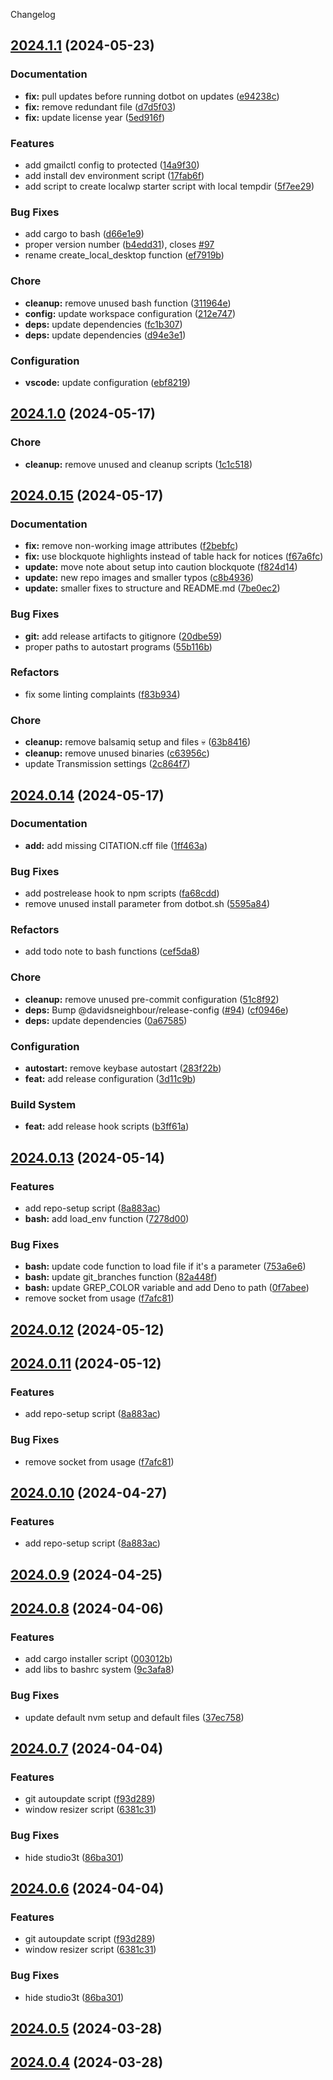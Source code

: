 Changelog
## [2024.1.1](/github.com/davidsneighbour/dotfiles/compare/v2024.1.0...v2024.1.1) (2024-05-23)


### Documentation

* **fix:** pull updates before running dotbot on updates ([e94238c](/github.com/davidsneighbour/dotfiles/commit/e94238c38abacdc1c265a516cf735cb8e4b522cd))
* **fix:** remove redundant file ([d7d5f03](/github.com/davidsneighbour/dotfiles/commit/d7d5f039995783ab35084549f48e16bf4ac83970))
* **fix:** update license year ([5ed916f](/github.com/davidsneighbour/dotfiles/commit/5ed916fc4af9e77e380b6720bec58b76ec5c533d))


### Features

* add gmailctl config to protected ([14a9f30](/github.com/davidsneighbour/dotfiles/commit/14a9f30266978f5fc0dc55f61c5488b09e43e90f))
* add install dev environment script ([17fab6f](/github.com/davidsneighbour/dotfiles/commit/17fab6f5012084c3ab388ceafece36bce6ef8f16))
* add script to create localwp starter script with local tempdir ([5f7ee29](/github.com/davidsneighbour/dotfiles/commit/5f7ee294d3f9a2b6658a393d88a39bb915ee82c6))


### Bug Fixes

* add cargo to bash ([d66e1e9](/github.com/davidsneighbour/dotfiles/commit/d66e1e95075e1cadefaf8e8cde798ddc09d256f2))
* proper version number ([b4edd31](/github.com/davidsneighbour/dotfiles/commit/b4edd316e1ca61fffabc02055ea4daaab43ee041)), closes [#97](/github.com/davidsneighbour/dotfiles/issues/97)
* rename create_local_desktop function ([ef7919b](/github.com/davidsneighbour/dotfiles/commit/ef7919be51a59a03bc1ef013fa08bea1f488a125))


### Chore

* **cleanup:** remove unused bash function ([311964e](/github.com/davidsneighbour/dotfiles/commit/311964eff1d2e876e4e2001728aed5d3f4cf3244))
* **config:** update workspace configuration ([212e747](/github.com/davidsneighbour/dotfiles/commit/212e74788c0cb03ed02aa52b0426fd13343dcf70))
* **deps:** update dependencies ([fc1b307](/github.com/davidsneighbour/dotfiles/commit/fc1b307d6ddd3fcc1d88eaa94a4a068c24d7ded1))
* **deps:** update dependencies ([d94e3e1](/github.com/davidsneighbour/dotfiles/commit/d94e3e1699590d3d39947c242116ca43af0e1c18))


### Configuration

* **vscode:** update configuration ([ebf8219](/github.com/davidsneighbour/dotfiles/commit/ebf8219b026ea56d5023df58b6526e4004afea52))

## [2024.1.0](/github.com/davidsneighbour/dotfiles/compare/v2024.0.15...v2024.1.0) (2024-05-17)


### Chore

* **cleanup:** remove unused and cleanup scripts ([1c1c518](/github.com/davidsneighbour/dotfiles/commit/1c1c518597d52f6224519a51d3e43254cf0997bd))

## [2024.0.15](/github.com/davidsneighbour/dotfiles/compare/v2024.0.14...v2024.0.15) (2024-05-17)


### Documentation

* **fix:** remove non-working image attributes ([f2bebfc](/github.com/davidsneighbour/dotfiles/commit/f2bebfcea8647fd002bedeecdfcf88d9fb42d2c3))
* **fix:** use blockquote highlights instead of table hack for notices ([f67a6fc](/github.com/davidsneighbour/dotfiles/commit/f67a6fcc7bb1007e00a4254d0eb44864cf8697b3))
* **update:** move note about setup into caution blockquote ([f824d14](/github.com/davidsneighbour/dotfiles/commit/f824d14c9eb1ffad258d794e616dbf01bcc2bdf9))
* **update:** new repo images and smaller typos ([c8b4936](/github.com/davidsneighbour/dotfiles/commit/c8b493689cdbcc3f9632c2876addf5523e5f452e))
* **update:** smaller fixes to structure and README.md ([7be0ec2](/github.com/davidsneighbour/dotfiles/commit/7be0ec2e88898b943e63e5b3734eb9353881b81c))


### Bug Fixes

* **git:** add release artifacts to gitignore ([20dbe59](/github.com/davidsneighbour/dotfiles/commit/20dbe598ad7c9d188c7d679ddb70f830e828da24))
* proper paths to autostart programs ([55b116b](/github.com/davidsneighbour/dotfiles/commit/55b116bbe76fe273e2195cb193789367027e3d4a))


### Refactors

* fix some linting complaints ([f83b934](/github.com/davidsneighbour/dotfiles/commit/f83b93422280d22f65679f588de3b35fae475622))


### Chore

* **cleanup:** remove balsamiq setup and files 💀 ([63b8416](/github.com/davidsneighbour/dotfiles/commit/63b84166b3f984ccb9499cecda575e18c472cb40))
* **cleanup:** remove unused binaries ([c63956c](/github.com/davidsneighbour/dotfiles/commit/c63956c5f9a224bdef0b667c2782d109f4c2b438))
* update Transmission settings ([2c864f7](/github.com/davidsneighbour/dotfiles/commit/2c864f71e83469ae4b0b2fb18deb3a79f77265f5))

## [2024.0.14](/github.com/davidsneighbour/dotfiles/compare/v2024.0.13...v2024.0.14) (2024-05-17)


### Documentation

* **add:** add missing CITATION.cff file ([1ff463a](/github.com/davidsneighbour/dotfiles/commit/1ff463ae8601f1b7dbcb40dadc3ae8a59b7a517f))


### Bug Fixes

* add postrelease hook to npm scripts ([fa68cdd](/github.com/davidsneighbour/dotfiles/commit/fa68cddffcebfc0c4a50f56c495353d04f95de4f))
* remove unused install parameter from dotbot.sh ([5595a84](/github.com/davidsneighbour/dotfiles/commit/5595a8402afab6b08c3e97a20445acf75f650c00))


### Refactors

* add todo note to bash functions ([cef5da8](/github.com/davidsneighbour/dotfiles/commit/cef5da8f13e8b3cdfebe1fb3aea59024d17fa500))


### Chore

* **cleanup:** remove unused pre-commit configuration ([51c8f92](/github.com/davidsneighbour/dotfiles/commit/51c8f92aa63e23be322ffc1d094ef0eef0caf1f2))
* **deps:** Bump @davidsneighbour/release-config ([#94](null/github.com/davidsneighbour/dotfiles/issues/94)) ([cf0946e](/github.com/davidsneighbour/dotfiles/commit/cf0946e08c7b52ad964aa150f1347c329f7cef4c))
* **deps:** update dependencies ([0a67585](/github.com/davidsneighbour/dotfiles/commit/0a67585a0b44666db917c108e4b6dbc04088f9a4))


### Configuration

* **autostart:** remove keybase autostart ([283f22b](/github.com/davidsneighbour/dotfiles/commit/283f22b108c8ba4825747e85a5522cced2cb2c41))
* **feat:** add release configuration ([3d11c9b](/github.com/davidsneighbour/dotfiles/commit/3d11c9b5c201c7742eb26b2f27ce45e84e5dffa7))


### Build System

* **feat:** add release hook scripts ([b3ff61a](/github.com/davidsneighbour/dotfiles/commit/b3ff61a2143baffeec8f03c0cd3645160a8f6133))

## [2024.0.13](/github.com/davidsneighbour/dotfiles/compare/v2024.0.8...v2024.0.13) (2024-05-14)


### Features

* add repo-setup script ([8a883ac](/github.com/davidsneighbour/dotfiles/commit/8a883ac0784aa0d3a4f33d1b23fea59d9a4a5033))
* **bash:** add load_env function ([7278d00](/github.com/davidsneighbour/dotfiles/commit/7278d00897a7c7c005a9e22cfa909ddc7f053014))


### Bug Fixes

* **bash:** update code function to load file if it's a parameter ([753a6e6](/github.com/davidsneighbour/dotfiles/commit/753a6e6483cf1185efb6c20f74401b2caf0b9709))
* **bash:** update git_branches function ([82a448f](/github.com/davidsneighbour/dotfiles/commit/82a448f800d17d3c6309c3eed1a9179bf3fd6a1b))
* **bash:** update GREP_COLOR variable and add Deno to path ([0f7abee](/github.com/davidsneighbour/dotfiles/commit/0f7abeee65e335336f470aef9bf9ba287fd90cf5))
* remove socket from usage ([f7afc81](/github.com/davidsneighbour/dotfiles/commit/f7afc81b0359137d6f615501587631771fd042c3))

## [2024.0.12](/github.com/davidsneighbour/dotfiles/compare/v2024.0.11...v2024.0.12) (2024-05-12)

## [2024.0.11](/github.com/davidsneighbour/dotfiles/compare/v2024.0.8...v2024.0.11) (2024-05-12)


### Features

* add repo-setup script ([8a883ac](/github.com/davidsneighbour/dotfiles/commit/8a883ac0784aa0d3a4f33d1b23fea59d9a4a5033))


### Bug Fixes

* remove socket from usage ([f7afc81](/github.com/davidsneighbour/dotfiles/commit/f7afc81b0359137d6f615501587631771fd042c3))

## [2024.0.10](/github.com/davidsneighbour/dotfiles/compare/v2024.0.8...v2024.0.10) (2024-04-27)


### Features

* add repo-setup script ([8a883ac](/github.com/davidsneighbour/dotfiles/commit/8a883ac0784aa0d3a4f33d1b23fea59d9a4a5033))

## [2024.0.9](/github.com/davidsneighbour/dotfiles/compare/v2024.0.8...v2024.0.9) (2024-04-25)

## [2024.0.8](/github.com/davidsneighbour/dotfiles/compare/v2024.0.7...v2024.0.8) (2024-04-06)


### Features

* add cargo installer script ([003012b](/github.com/davidsneighbour/dotfiles/commit/003012bda75867e75c15126c1e1792f7d78dd348))
* add libs to bashrc system ([9c3afa8](/github.com/davidsneighbour/dotfiles/commit/9c3afa854c92b39e5f5f9f9ab040436e7b4e1c3c))


### Bug Fixes

* update default nvm setup and default files ([37ec758](/github.com/davidsneighbour/dotfiles/commit/37ec758afdc4e4afb939273920f24ffac22ebd61))

## [2024.0.7](/github.com/davidsneighbour/dotfiles/compare/v2024.0.5...v2024.0.7) (2024-04-04)


### Features

* git autoupdate script ([f93d289](/github.com/davidsneighbour/dotfiles/commit/f93d2895b0c08961508b167b9ed2dcf118bcbe49))
* window resizer script ([6381c31](/github.com/davidsneighbour/dotfiles/commit/6381c31b26da1213e1607e52c60e45ddb9c9b091))


### Bug Fixes

* hide studio3t ([86ba301](/github.com/davidsneighbour/dotfiles/commit/86ba30118f1847a3d1d79949a0c9528f86f08673))

## [2024.0.6](/github.com/davidsneighbour/dotfiles/compare/v2024.0.5...v2024.0.6) (2024-04-04)


### Features

* git autoupdate script ([f93d289](/github.com/davidsneighbour/dotfiles/commit/f93d2895b0c08961508b167b9ed2dcf118bcbe49))
* window resizer script ([6381c31](/github.com/davidsneighbour/dotfiles/commit/6381c31b26da1213e1607e52c60e45ddb9c9b091))


### Bug Fixes

* hide studio3t ([86ba301](/github.com/davidsneighbour/dotfiles/commit/86ba30118f1847a3d1d79949a0c9528f86f08673))

## [2024.0.5](/github.com/davidsneighbour/dotfiles/compare/v2024.0.4...v2024.0.5) (2024-03-28)

## [2024.0.4](/github.com/davidsneighbour/dotfiles/compare/v2024.0.3...v2024.0.4) (2024-03-28)
